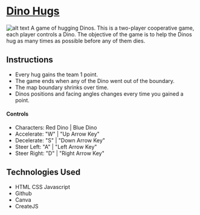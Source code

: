 # [Dino Hugs](https://i.imgur.com/3M9P4pL.png)
![alt text](https://i.imgur.com/3M9P4pL.png)
A game of hugging Dinos.
This is a two-player cooperative game, each player controls a Dino.
The objective of the game is to help the Dinos hug as many times as possible before any of them dies.

## Instructions
- Every hug gains the team 1 point.
- The game ends when any of the Dino went out of the boundary.
- The map boundary shrinks over time.
- Dinos positions and facing angles changes every time you gained a point.

#### Controls
- Characters:    Red Dino  |  Blue Dino
- Accelerate:       "W"    |  "Up Arrow Key"
- Decelerate:       "S"    |  "Down Arrow Key"
- Steer Left:       "A"    |  "Left Arrow Key"
- Steer Right:      "D"    |  "Right Arrow Key"

## Technologies Used
- HTML CSS Javascript
- Github
- Canva
- CreateJS
